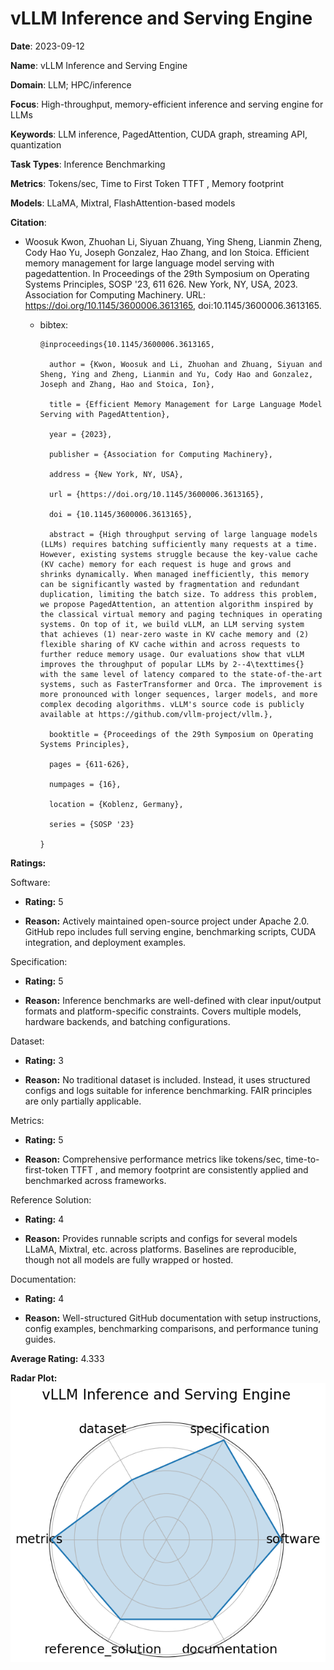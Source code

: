 # vLLM Inference and Serving Engine


**Date**: 2023-09-12


**Name**: vLLM Inference and Serving Engine


**Domain**: LLM; HPC/inference


**Focus**: High-throughput, memory-efficient inference and serving engine for LLMs


**Keywords**: LLM inference, PagedAttention, CUDA graph, streaming API, quantization


**Task Types**: Inference Benchmarking


**Metrics**: Tokens/sec, Time to First Token  TTFT , Memory footprint


**Models**: LLaMA, Mixtral, FlashAttention-based models


**Citation**:


- Woosuk Kwon, Zhuohan Li, Siyuan Zhuang, Ying Sheng, Lianmin Zheng, Cody Hao Yu, Joseph Gonzalez, Hao Zhang, and Ion Stoica. Efficient memory management for large language model serving with pagedattention. In Proceedings of the 29th Symposium on Operating Systems Principles, SOSP '23, 611 626. New York, NY, USA, 2023. Association for Computing Machinery. URL: https://doi.org/10.1145/3600006.3613165, doi:10.1145/3600006.3613165.

  - bibtex:
      ```
      @inproceedings{10.1145/3600006.3613165,

        author = {Kwon, Woosuk and Li, Zhuohan and Zhuang, Siyuan and Sheng, Ying and Zheng, Lianmin and Yu, Cody Hao and Gonzalez, Joseph and Zhang, Hao and Stoica, Ion},

        title = {Efficient Memory Management for Large Language Model Serving with PagedAttention},

        year = {2023},

        publisher = {Association for Computing Machinery},

        address = {New York, NY, USA},

        url = {https://doi.org/10.1145/3600006.3613165},

        doi = {10.1145/3600006.3613165},

        abstract = {High throughput serving of large language models (LLMs) requires batching sufficiently many requests at a time. However, existing systems struggle because the key-value cache (KV cache) memory for each request is huge and grows and shrinks dynamically. When managed inefficiently, this memory can be significantly wasted by fragmentation and redundant duplication, limiting the batch size. To address this problem, we propose PagedAttention, an attention algorithm inspired by the classical virtual memory and paging techniques in operating systems. On top of it, we build vLLM, an LLM serving system that achieves (1) near-zero waste in KV cache memory and (2) flexible sharing of KV cache within and across requests to further reduce memory usage. Our evaluations show that vLLM improves the throughput of popular LLMs by 2--4\texttimes{} with the same level of latency compared to the state-of-the-art systems, such as FasterTransformer and Orca. The improvement is more pronounced with longer sequences, larger models, and more complex decoding algorithms. vLLM's source code is publicly available at https://github.com/vllm-project/vllm.},

        booktitle = {Proceedings of the 29th Symposium on Operating Systems Principles},

        pages = {611-626},

        numpages = {16},

        location = {Koblenz, Germany},

        series = {SOSP '23}

      }

      ```

**Ratings:**


Software:


  - **Rating:** 5


  - **Reason:** Actively maintained open-source project under Apache 2.0. GitHub repo includes full serving engine, benchmarking scripts, CUDA integration, and deployment examples. 


Specification:


  - **Rating:** 5


  - **Reason:** Inference benchmarks are well-defined with clear input/output formats and platform-specific constraints. Covers multiple models, hardware backends, and batching configurations. 


Dataset:


  - **Rating:** 3


  - **Reason:** No traditional dataset is included. Instead, it uses structured configs and logs suitable for inference benchmarking. FAIR principles are only partially applicable. 


Metrics:


  - **Rating:** 5


  - **Reason:** Comprehensive performance metrics like tokens/sec, time-to-first-token  TTFT , and memory footprint are consistently applied and benchmarked across frameworks. 


Reference Solution:


  - **Rating:** 4


  - **Reason:** Provides runnable scripts and configs for several models  LLaMA, Mixtral, etc.  across platforms. Baselines are reproducible, though not all models are fully wrapped or hosted. 


Documentation:


  - **Rating:** 4


  - **Reason:** Well-structured GitHub documentation with setup instructions, config examples, benchmarking comparisons, and performance tuning guides. 


**Average Rating:** 4.333


**Radar Plot:**
 ![Vllm Inference And Serving Engine radar plot](../../tex/images/vllm_inference_and_serving_engine_radar.png)